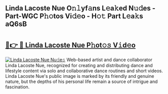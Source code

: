 ## Linda Lacoste Nue O𝚗𝚕yf𝚊ns L𝚎a𝚔ed N𝚞𝚍es - Part-WGC P𝚑𝚘tos Vi𝚍𝚎o - H𝚘𝚝 Part L𝚎a𝚔s aQ6sB

# <h2><a href="http://kfb5623.oniu.top/?m=Linda+Lacoste+Nue">🔗👉 🔴 Linda Lacoste Nue P𝚑ot𝚘𝚜 V𝚒d𝚎o</a></h2>

[![Linda Lacoste Nue Nu𝚍e𝚜](https://i.imgur.com/0qMVB7G.gif)](http://kfb5623.oniu.top/?m=Linda+Lacoste+Nue)
Web-based artist and dance collaborator Linda Lacoste Nue, recognized for creating and distributing dance and lifestyle content via solo and collaborative dance routines and short videos. Linda Lacoste Nue's public image is marked by its friendly and genuine nature, but the depths of his personal life remain a source of intrigue and fascination.  

